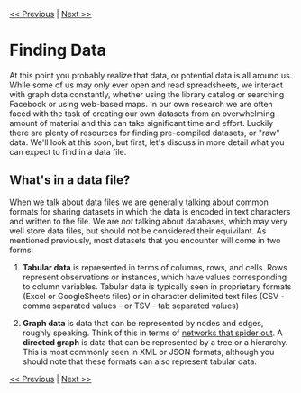 [<< Previous](DataThink.md) | [Next >>](ORIntro.md)

# Finding Data

At this point you probably realize that data, or potential data is all around us. While some of us may only ever open and read spreadsheets, we interact with graph data constantly, whether using the library catalog or searching Facebook or using web-based maps. In our own research we are often faced with the task of creating our own datasets from an overwhelming amount of material and this can take significant time and effort. Luckily there are plenty of resources for finding pre-compiled datasets, or "raw" data. We'll look at this soon, but first, let's discuss in more detail what you can expect to find in a data file. 

## What's in a data file?

When we talk about data files we are generally talking about common formats for sharing datasets in which the data is encoded in text characters and written to the file. We are *not* talking about databases, which may very well store data files, but should not be considered their equivilant. As mentioned previously, most datasets that you encounter will come in two forms:

1. **Tabular data** is represented in terms of columns, rows, and cells. Rows represent observations or instances, which have values corresponding to column variables. Tabular data is typically seen in proprietary formats (Excel or GoogleSheets files) or in character delimited text files (CSV - comma separated values - or TSV - tab separated values)

2. **Graph data** is data that can be represented by nodes and edges, roughly speaking. Think of this in terms of [networks that spider out](https://en.wikipedia.org/wiki/Opte_Project#/media/File:Internet_map_1024.jpg). A **directed graph** is data that can be represented by a tree or a hierarchy. This is most commonly seen in XML or JSON formats, although you should note that these formats can also represent tabular data.

[<< Previous](DataThink.md) | [Next >>](ORIntro.md)
